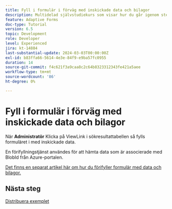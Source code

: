 ```yaml
---
title: Fyll i formulär i förväg med inskickade data och bilagor
description: Multidelad självstudiekurs som visar hur du går igenom stegen för att fråga efter formuläröverföringar som lagras i Azure Portal
feature: Adaptive Forms
doc-type: Tutorial
version: 6.5
topic: Development
role: Developer
level: Experienced
jira: kt-14884
last-substantial-update: 2024-03-03T00:00:00Z
exl-id: b83ffa66-5614-4e3e-84f9-e9ba57fc0955
duration: 14
source-git-commit: f4c621f3a9caa8c2c64b8323312343fe421a5aee
workflow-type: tm+mt
source-wordcount: '86'
ht-degree: 0%

---
```


# Fyll i formulär i förväg med inskickade data och bilagor

När **Administratör** Klicka på ViewLink i sökresultattabellen så fylls formuläret i med inskickade data.

En förifyllningstjänst användes för att hämta data som är associerade med BlobId från Azure-portalen.

[Det finns en separat artikel här om hur du förifyller formulär med data och bilagor.](https://experienceleague.adobe.com/docs/experience-manager-learn/forms/prefill-form-with-data-attachments/introduction.html)

## Nästa steg

[Distribuera exemplet](./part5.md)
